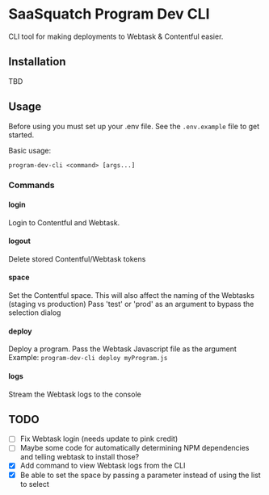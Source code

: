 # SaaSquatch Program Dev CLI

CLI tool for making deployments to Webtask & Contentful easier.

## Installation
TBD

## Usage
Before using you must set up your .env file. See the `.env.example` file to get started.

Basic usage:
```
program-dev-cli <command> [args...]
```

### Commands
#### login
Login to Contentful and Webtask.

#### logout
Delete stored Contentful/Webtask tokens

#### space
Set the Contentful space. This will also affect the naming of the Webtasks (staging vs production)
Pass 'test' or 'prod' as an argument to bypass the selection dialog

#### deploy
Deploy a program. Pass the Webtask Javascript file as the argument
Example: `program-dev-cli deploy myProgram.js`

#### logs
Stream the Webtask logs to the console

## TODO
- [ ] Fix Webtask login (needs update to pink credit)
- [ ] Maybe some code for automatically determining NPM dependencies and telling webtask to install those?
- [x] Add command to view Webtask logs from the CLI
- [x] Be able to set the space by passing a parameter instead of using the list to select
